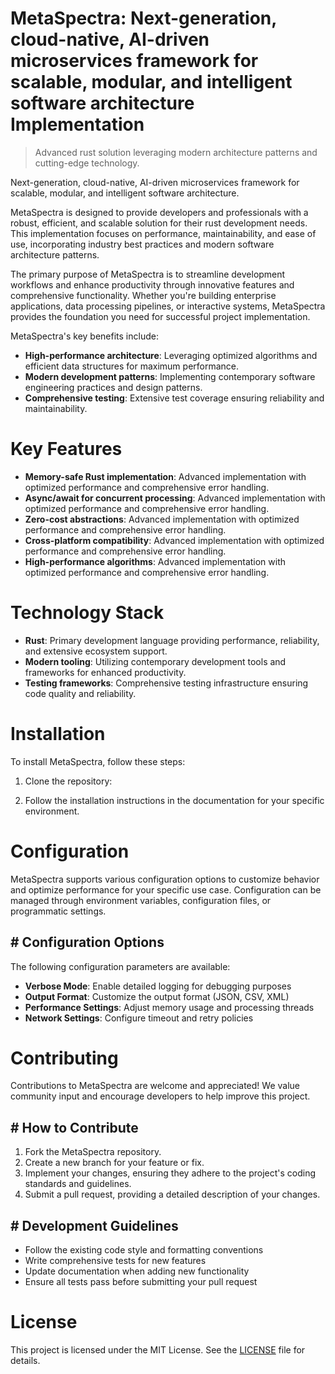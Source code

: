 <!-- fallback_MetaSpectra_20250802100529_38051 -->

# MetaSpectra: Next-generation, cloud-native, AI-driven microservices framework for scalable, modular, and intelligent software architecture Implementation
> Advanced rust solution leveraging modern architecture patterns and cutting-edge technology.

Next-generation, cloud-native, AI-driven microservices framework for scalable, modular, and intelligent software architecture.

MetaSpectra is designed to provide developers and professionals with a robust, efficient, and scalable solution for their rust development needs. This implementation focuses on performance, maintainability, and ease of use, incorporating industry best practices and modern software architecture patterns.

The primary purpose of MetaSpectra is to streamline development workflows and enhance productivity through innovative features and comprehensive functionality. Whether you're building enterprise applications, data processing pipelines, or interactive systems, MetaSpectra provides the foundation you need for successful project implementation.

MetaSpectra's key benefits include:

* **High-performance architecture**: Leveraging optimized algorithms and efficient data structures for maximum performance.
* **Modern development patterns**: Implementing contemporary software engineering practices and design patterns.
* **Comprehensive testing**: Extensive test coverage ensuring reliability and maintainability.

# Key Features

* **Memory-safe Rust implementation**: Advanced implementation with optimized performance and comprehensive error handling.
* **Async/await for concurrent processing**: Advanced implementation with optimized performance and comprehensive error handling.
* **Zero-cost abstractions**: Advanced implementation with optimized performance and comprehensive error handling.
* **Cross-platform compatibility**: Advanced implementation with optimized performance and comprehensive error handling.
* **High-performance algorithms**: Advanced implementation with optimized performance and comprehensive error handling.

# Technology Stack

* **Rust**: Primary development language providing performance, reliability, and extensive ecosystem support.
* **Modern tooling**: Utilizing contemporary development tools and frameworks for enhanced productivity.
* **Testing frameworks**: Comprehensive testing infrastructure ensuring code quality and reliability.

# Installation

To install MetaSpectra, follow these steps:

1. Clone the repository:


2. Follow the installation instructions in the documentation for your specific environment.

# Configuration

MetaSpectra supports various configuration options to customize behavior and optimize performance for your specific use case. Configuration can be managed through environment variables, configuration files, or programmatic settings.

## # Configuration Options

The following configuration parameters are available:

* **Verbose Mode**: Enable detailed logging for debugging purposes
* **Output Format**: Customize the output format (JSON, CSV, XML)
* **Performance Settings**: Adjust memory usage and processing threads
* **Network Settings**: Configure timeout and retry policies

# Contributing

Contributions to MetaSpectra are welcome and appreciated! We value community input and encourage developers to help improve this project.

## # How to Contribute

1. Fork the MetaSpectra repository.
2. Create a new branch for your feature or fix.
3. Implement your changes, ensuring they adhere to the project's coding standards and guidelines.
4. Submit a pull request, providing a detailed description of your changes.

## # Development Guidelines

* Follow the existing code style and formatting conventions
* Write comprehensive tests for new features
* Update documentation when adding new functionality
* Ensure all tests pass before submitting your pull request

# License

This project is licensed under the MIT License. See the [LICENSE](https://github.com/Muramatsuu/MetaSpectra/blob/main/LICENSE) file for details.
